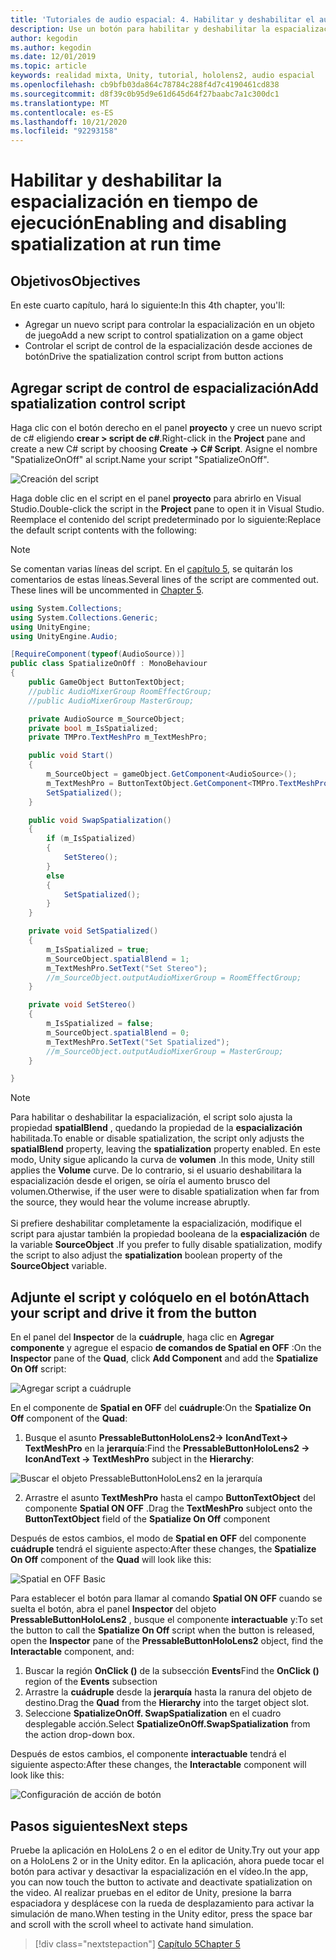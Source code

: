 ```yaml
---
title: 'Tutoriales de audio espacial: 4. Habilitar y deshabilitar el audio espacial en tiempo de ejecución'
description: Use un botón para habilitar y deshabilitar la espacialización del audio en tiempo de ejecución.
author: kegodin
ms.author: kegodin
ms.date: 12/01/2019
ms.topic: article
keywords: realidad mixta, Unity, tutorial, hololens2, audio espacial
ms.openlocfilehash: cb9bfb03da864c78784c288f4d7c4190461cd838
ms.sourcegitcommit: d8f39c0b95d9e61d645d64f27baabc7a1c300dc1
ms.translationtype: MT
ms.contentlocale: es-ES
ms.lasthandoff: 10/21/2020
ms.locfileid: "92293158"
---
```

# <a name="enabling-and-disabling-spatialization-at-run-time"></a><span data-ttu-id="33cd4-105">Habilitar y deshabilitar la espacialización en tiempo de ejecución</span><span class="sxs-lookup"><span data-stu-id="33cd4-105">Enabling and disabling spatialization at run time</span></span>

## <a name="objectives"></a><span data-ttu-id="33cd4-106">Objetivos</span><span class="sxs-lookup"><span data-stu-id="33cd4-106">Objectives</span></span>
<span data-ttu-id="33cd4-107">En este cuarto capítulo, hará lo siguiente:</span><span class="sxs-lookup"><span data-stu-id="33cd4-107">In this 4th chapter, you'll:</span></span>
* <span data-ttu-id="33cd4-108">Agregar un nuevo script para controlar la espacialización en un objeto de juego</span><span class="sxs-lookup"><span data-stu-id="33cd4-108">Add a new script to control spatialization on a game object</span></span>
* <span data-ttu-id="33cd4-109">Controlar el script de control de la espacialización desde acciones de botón</span><span class="sxs-lookup"><span data-stu-id="33cd4-109">Drive the spatialization control script from button actions</span></span>

## <a name="add-spatialization-control-script"></a><span data-ttu-id="33cd4-110">Agregar script de control de espacialización</span><span class="sxs-lookup"><span data-stu-id="33cd4-110">Add spatialization control script</span></span>
<span data-ttu-id="33cd4-111">Haga clic con el botón derecho en el panel **proyecto** y cree un nuevo script de c# eligiendo **crear > script de c#**.</span><span class="sxs-lookup"><span data-stu-id="33cd4-111">Right-click in the **Project** pane and create a new C# script by choosing **Create -> C# Script**.</span></span> <span data-ttu-id="33cd4-112">Asigne el nombre "SpatializeOnOff" al script.</span><span class="sxs-lookup"><span data-stu-id="33cd4-112">Name your script "SpatializeOnOff".</span></span>

![Creación del script](images/spatial-audio/create-script.png)

<span data-ttu-id="33cd4-114">Haga doble clic en el script en el panel **proyecto** para abrirlo en Visual Studio.</span><span class="sxs-lookup"><span data-stu-id="33cd4-114">Double-click the script in the **Project** pane to open it in Visual Studio.</span></span> <span data-ttu-id="33cd4-115">Reemplace el contenido del script predeterminado por lo siguiente:</span><span class="sxs-lookup"><span data-stu-id="33cd4-115">Replace the default script contents with the following:</span></span>

> [!NOTE]
> <span data-ttu-id="33cd4-116">Se comentan varias líneas del script. En el [capítulo 5](unity-spatial-audio-ch5.md), se quitarán los comentarios de estas líneas.</span><span class="sxs-lookup"><span data-stu-id="33cd4-116">Several lines of the script are commented out. These lines will be uncommented in [Chapter 5](unity-spatial-audio-ch5.md).</span></span>

```c#
using System.Collections;
using System.Collections.Generic;
using UnityEngine;
using UnityEngine.Audio;

[RequireComponent(typeof(AudioSource))]
public class SpatializeOnOff : MonoBehaviour
{
    public GameObject ButtonTextObject;
    //public AudioMixerGroup RoomEffectGroup;
    //public AudioMixerGroup MasterGroup;

    private AudioSource m_SourceObject;
    private bool m_IsSpatialized;
    private TMPro.TextMeshPro m_TextMeshPro;

    public void Start()
    {
        m_SourceObject = gameObject.GetComponent<AudioSource>();
        m_TextMeshPro = ButtonTextObject.GetComponent<TMPro.TextMeshPro>();
        SetSpatialized();
    }

    public void SwapSpatialization()
    {
        if (m_IsSpatialized)
        {
            SetStereo();
        }
        else
        {
            SetSpatialized();
        }
    }

    private void SetSpatialized()
    {
        m_IsSpatialized = true;
        m_SourceObject.spatialBlend = 1;
        m_TextMeshPro.SetText("Set Stereo");
        //m_SourceObject.outputAudioMixerGroup = RoomEffectGroup;
    }

    private void SetStereo()
    {
        m_IsSpatialized = false;
        m_SourceObject.spatialBlend = 0;
        m_TextMeshPro.SetText("Set Spatialized");
        //m_SourceObject.outputAudioMixerGroup = MasterGroup;
    }

}
```

> [!NOTE]
> <span data-ttu-id="33cd4-117">Para habilitar o deshabilitar la espacialización, el script solo ajusta la propiedad **spatialBlend** , quedando la propiedad de la **espacialización** habilitada.</span><span class="sxs-lookup"><span data-stu-id="33cd4-117">To enable or disable spatialization, the script only adjusts the **spatialBlend** property, leaving the **spatialization** property enabled.</span></span> <span data-ttu-id="33cd4-118">En este modo, Unity sigue aplicando la curva de **volumen** .</span><span class="sxs-lookup"><span data-stu-id="33cd4-118">In this mode, Unity still applies the **Volume** curve.</span></span> <span data-ttu-id="33cd4-119">De lo contrario, si el usuario deshabilitara la espacialización desde el origen, se oíría el aumento brusco del volumen.</span><span class="sxs-lookup"><span data-stu-id="33cd4-119">Otherwise, if the user were to disable spatialization when far from the source, they would hear the volume increase abruptly.</span></span> <br> <br>
> <span data-ttu-id="33cd4-120">Si prefiere deshabilitar completamente la espacialización, modifique el script para ajustar también la propiedad booleana de la **espacialización** de la variable **SourceObject** .</span><span class="sxs-lookup"><span data-stu-id="33cd4-120">If you prefer to fully disable spatialization, modify the script to also adjust the **spatialization** boolean property of the **SourceObject** variable.</span></span>

## <a name="attach-your-script-and-drive-it-from-the-button"></a><span data-ttu-id="33cd4-121">Adjunte el script y colóquelo en el botón</span><span class="sxs-lookup"><span data-stu-id="33cd4-121">Attach your script and drive it from the button</span></span>
<span data-ttu-id="33cd4-122">En el panel del **Inspector** de la **cuádruple**, haga clic en **Agregar componente** y agregue el espacio **de comandos de Spatial en OFF** :</span><span class="sxs-lookup"><span data-stu-id="33cd4-122">On the **Inspector** pane of the **Quad**, click **Add Component** and add the **Spatialize On Off** script:</span></span>

![Agregar script a cuádruple](images/spatial-audio/add-script-to-quad.png)

<span data-ttu-id="33cd4-124">En el componente de **Spatial en OFF** del **cuádruple**:</span><span class="sxs-lookup"><span data-stu-id="33cd4-124">On the **Spatialize On Off** component of the **Quad**:</span></span>
1. <span data-ttu-id="33cd4-125">Busque el asunto **PressableButtonHoloLens2-> IconAndText-> TextMeshPro** en la **jerarquía**:</span><span class="sxs-lookup"><span data-stu-id="33cd4-125">Find the **PressableButtonHoloLens2 -> IconAndText -> TextMeshPro** subject in the **Hierarchy**:</span></span>

![Buscar el objeto PressableButtonHoloLens2 en la jerarquía](images/spatial-audio/pressable-button-object.png)

2. <span data-ttu-id="33cd4-127">Arrastre el asunto **TextMeshPro** hasta el campo **ButtonTextObject** del componente **Spatial ON OFF** .</span><span class="sxs-lookup"><span data-stu-id="33cd4-127">Drag the **TextMeshPro** subject onto the **ButtonTextObject** field of the **Spatialize On Off** component</span></span>

<span data-ttu-id="33cd4-128">Después de estos cambios, el modo de **Spatial en OFF** del componente **cuádruple** tendrá el siguiente aspecto:</span><span class="sxs-lookup"><span data-stu-id="33cd4-128">After these changes, the **Spatialize On Off** component of the **Quad** will look like this:</span></span>

![Spatial en OFF Basic](images/spatial-audio/spatialize-on-off-basic.png)

<span data-ttu-id="33cd4-130">Para establecer el botón para llamar al comando **Spatial ON OFF** cuando se suelta el botón, abra el panel **Inspector** del objeto **PressableButtonHoloLens2** , busque el componente **interactuable** y:</span><span class="sxs-lookup"><span data-stu-id="33cd4-130">To set the button to call the **Spatialize On Off** script when the button is released, open the **Inspector** pane of the **PressableButtonHoloLens2** object, find the **Interactable** component, and:</span></span>
1. <span data-ttu-id="33cd4-131">Buscar la región **OnClick ()** de la subsección **Events**</span><span class="sxs-lookup"><span data-stu-id="33cd4-131">Find the **OnClick ()** region of the **Events** subsection</span></span>
2. <span data-ttu-id="33cd4-132">Arrastre la **cuádruple** desde la **jerarquía** hasta la ranura del objeto de destino.</span><span class="sxs-lookup"><span data-stu-id="33cd4-132">Drag the **Quad** from the **Hierarchy** into the target object slot.</span></span>
3. <span data-ttu-id="33cd4-133">Seleccione **SpatializeOnOff. SwapSpatialization** en el cuadro desplegable acción.</span><span class="sxs-lookup"><span data-stu-id="33cd4-133">Select **SpatializeOnOff.SwapSpatialization** from the action drop-down box.</span></span>

<span data-ttu-id="33cd4-134">Después de estos cambios, el componente **interactuable** tendrá el siguiente aspecto:</span><span class="sxs-lookup"><span data-stu-id="33cd4-134">After these changes, the **Interactable** component will look like this:</span></span>

![Configuración de acción de botón](images/spatial-audio/button-action-settings.png)

## <a name="next-steps"></a><span data-ttu-id="33cd4-136">Pasos siguientes</span><span class="sxs-lookup"><span data-stu-id="33cd4-136">Next steps</span></span>
<span data-ttu-id="33cd4-137">Pruebe la aplicación en HoloLens 2 o en el editor de Unity.</span><span class="sxs-lookup"><span data-stu-id="33cd4-137">Try out your app on a HoloLens 2 or in the Unity editor.</span></span> <span data-ttu-id="33cd4-138">En la aplicación, ahora puede tocar el botón para activar y desactivar la espacialización en el vídeo.</span><span class="sxs-lookup"><span data-stu-id="33cd4-138">In the app, you can now touch the button to activate and deactivate spatialization on the video.</span></span> <span data-ttu-id="33cd4-139">Al realizar pruebas en el editor de Unity, presione la barra espaciadora y desplácese con la rueda de desplazamiento para activar la simulación de mano.</span><span class="sxs-lookup"><span data-stu-id="33cd4-139">When testing in the Unity editor, press the space bar and scroll with the scroll wheel to activate hand simulation.</span></span> 

> [!div class="nextstepaction"]
> [<span data-ttu-id="33cd4-140">Capítulo 5</span><span class="sxs-lookup"><span data-stu-id="33cd4-140">Chapter 5</span></span>](unity-spatial-audio-ch5.md) 

